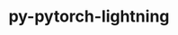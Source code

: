 ---
title: "py-pytorch-lightning"
layout: cache
categories: [package, develop]
meta: {"versions": ["1.5.3", "2.0.0"], "compilers": ["apple-clang@=15.0.0", "gcc@=11.4.0"], "oss": ["ubuntu22.04", "ventura"], "platforms": ["darwin", "linux"], "targets": ["aarch64", "neoverse_v1", "neoverse_v2", "x86_64_v3"], "stacks": ["e4s", "e4s-neoverse-v2", "e4s-neoverse_v1", "ml-darwin-aarch64-mps", "ml-linux-x86_64-cpu", "ml-linux-x86_64-cuda", "ml-linux-x86_64-rocm", "root"], "num_specs": 44, "num_specs_by_stack": {"ml-darwin-aarch64-mps": 5, "root": 44, "e4s-neoverse_v1": 1, "e4s-neoverse-v2": 2, "ml-linux-x86_64-cpu": 11, "ml-linux-x86_64-rocm": 13, "ml-linux-x86_64-cuda": 11, "e4s": 1}}
spec_details: [{"hash": "php3ftkjnmnvwtvqshnui5prepisrzeo", "compiler": "apple-clang@=15.0.0", "versions": ["1.5.3"], "os": "ventura", "platform": "darwin", "target": "aarch64", "variants": ["build_system=python_pip"], "stacks": ["ml-darwin-aarch64-mps", "root"], "size": "-", "tarball": "https://binaries.spack.io/develop/build_cache/darwin-ventura-aarch64/apple-clang-15.0.0/py-pytorch-lightning-1.5.3/darwin-ventura-aarch64-apple-clang-15.0.0-py-pytorch-lightning-1.5.3-php3ftkjnmnvwtvqshnui5prepisrzeo.spack"}, {"hash": "vscbsrbqfzbesf2ukccaru46ssthek7l", "compiler": "apple-clang@=15.0.0", "versions": ["2.0.0"], "os": "ventura", "platform": "darwin", "target": "aarch64", "variants": ["build_system=python_pip"], "stacks": ["ml-darwin-aarch64-mps", "root"], "size": "-", "tarball": "https://binaries.spack.io/develop/build_cache/darwin-ventura-aarch64/apple-clang-15.0.0/py-pytorch-lightning-2.0.0/darwin-ventura-aarch64-apple-clang-15.0.0-py-pytorch-lightning-2.0.0-vscbsrbqfzbesf2ukccaru46ssthek7l.spack"}, {"hash": "bcitzpzqgflecxkmdx5ukowjlb6qwhpe", "compiler": "apple-clang@=15.0.0", "versions": ["2.0.0"], "os": "ventura", "platform": "darwin", "target": "aarch64", "variants": ["build_system=python_pip"], "stacks": ["ml-darwin-aarch64-mps", "root"], "size": "-", "tarball": "https://binaries.spack.io/develop/build_cache/darwin-ventura-aarch64/apple-clang-15.0.0/py-pytorch-lightning-2.0.0/darwin-ventura-aarch64-apple-clang-15.0.0-py-pytorch-lightning-2.0.0-bcitzpzqgflecxkmdx5ukowjlb6qwhpe.spack"}, {"hash": "h6vx4a4id46oa7fpx6xthvgzskj4euda", "compiler": "apple-clang@=15.0.0", "versions": ["2.0.0"], "os": "ventura", "platform": "darwin", "target": "aarch64", "variants": ["build_system=python_pip"], "stacks": ["ml-darwin-aarch64-mps", "root"], "size": "-", "tarball": "https://binaries.spack.io/develop/build_cache/darwin-ventura-aarch64/apple-clang-15.0.0/py-pytorch-lightning-2.0.0/darwin-ventura-aarch64-apple-clang-15.0.0-py-pytorch-lightning-2.0.0-h6vx4a4id46oa7fpx6xthvgzskj4euda.spack"}, {"hash": "px7n4jatawp5sj4vfbvqvu6yfd4d3nrn", "compiler": "apple-clang@=15.0.0", "versions": ["2.0.0"], "os": "ventura", "platform": "darwin", "target": "aarch64", "variants": ["build_system=python_pip"], "stacks": ["ml-darwin-aarch64-mps", "root"], "size": "-", "tarball": "https://binaries.spack.io/develop/build_cache/darwin-ventura-aarch64/apple-clang-15.0.0/py-pytorch-lightning-2.0.0/darwin-ventura-aarch64-apple-clang-15.0.0-py-pytorch-lightning-2.0.0-px7n4jatawp5sj4vfbvqvu6yfd4d3nrn.spack"}, {"hash": "k7ig5uwqolepsxzppeqpeqw2awe546oq", "compiler": "gcc@=11.4.0", "versions": ["1.5.3"], "os": "ubuntu22.04", "platform": "linux", "target": "neoverse_v1", "variants": ["build_system=python_pip"], "stacks": ["e4s-neoverse_v1", "root"], "size": "-", "tarball": "https://binaries.spack.io/develop/build_cache/linux-ubuntu22.04-neoverse_v1/gcc-11.4.0/py-pytorch-lightning-1.5.3/linux-ubuntu22.04-neoverse_v1-gcc-11.4.0-py-pytorch-lightning-1.5.3-k7ig5uwqolepsxzppeqpeqw2awe546oq.spack"}, {"hash": "iecyhdguuqelrbbn6k6fncsbggmapt4c", "compiler": "gcc@=11.4.0", "versions": ["1.5.3"], "os": "ubuntu22.04", "platform": "linux", "target": "neoverse_v2", "variants": ["build_system=python_pip"], "stacks": ["e4s-neoverse-v2", "root"], "size": "-", "tarball": "https://binaries.spack.io/develop/build_cache/linux-ubuntu22.04-neoverse_v2/gcc-11.4.0/py-pytorch-lightning-1.5.3/linux-ubuntu22.04-neoverse_v2-gcc-11.4.0-py-pytorch-lightning-1.5.3-iecyhdguuqelrbbn6k6fncsbggmapt4c.spack"}, {"hash": "hni46nmbprg7hmsk5ffvra4z2ax5c7ja", "compiler": "gcc@=11.4.0", "versions": ["1.5.3"], "os": "ubuntu22.04", "platform": "linux", "target": "neoverse_v2", "variants": ["build_system=python_pip"], "stacks": ["e4s-neoverse-v2", "root"], "size": "-", "tarball": "https://binaries.spack.io/develop/build_cache/linux-ubuntu22.04-neoverse_v2/gcc-11.4.0/py-pytorch-lightning-1.5.3/linux-ubuntu22.04-neoverse_v2-gcc-11.4.0-py-pytorch-lightning-1.5.3-hni46nmbprg7hmsk5ffvra4z2ax5c7ja.spack"}, {"hash": "pielbq7sd2xvzjidhigll6fpskr5vdix", "compiler": "gcc@=11.4.0", "versions": ["1.5.3"], "os": "ubuntu22.04", "platform": "linux", "target": "x86_64_v3", "variants": ["build_system=python_pip"], "stacks": ["ml-linux-x86_64-cpu", "root"], "size": "-", "tarball": "https://binaries.spack.io/develop/build_cache/linux-ubuntu22.04-x86_64_v3/gcc-11.4.0/py-pytorch-lightning-1.5.3/linux-ubuntu22.04-x86_64_v3-gcc-11.4.0-py-pytorch-lightning-1.5.3-pielbq7sd2xvzjidhigll6fpskr5vdix.spack"}, {"hash": "7ra5aoua4rdtjrxtjhz73gjfltyk3adx", "compiler": "gcc@=11.4.0", "versions": ["1.5.3"], "os": "ubuntu22.04", "platform": "linux", "target": "x86_64_v3", "variants": ["build_system=python_pip"], "stacks": ["ml-linux-x86_64-rocm", "root"], "size": "-", "tarball": "https://binaries.spack.io/develop/build_cache/linux-ubuntu22.04-x86_64_v3/gcc-11.4.0/py-pytorch-lightning-1.5.3/linux-ubuntu22.04-x86_64_v3-gcc-11.4.0-py-pytorch-lightning-1.5.3-7ra5aoua4rdtjrxtjhz73gjfltyk3adx.spack"}, {"hash": "s3mfol7evqrnwcs25v7ttl726krapwef", "compiler": "gcc@=11.4.0", "versions": ["1.5.3"], "os": "ubuntu22.04", "platform": "linux", "target": "x86_64_v3", "variants": ["build_system=python_pip"], "stacks": ["ml-linux-x86_64-cpu", "root"], "size": "-", "tarball": "https://binaries.spack.io/develop/build_cache/linux-ubuntu22.04-x86_64_v3/gcc-11.4.0/py-pytorch-lightning-1.5.3/linux-ubuntu22.04-x86_64_v3-gcc-11.4.0-py-pytorch-lightning-1.5.3-s3mfol7evqrnwcs25v7ttl726krapwef.spack"}, {"hash": "7wxmag2yzlprmry7ewwpnvjixfx4g3gv", "compiler": "gcc@=11.4.0", "versions": ["1.5.3"], "os": "ubuntu22.04", "platform": "linux", "target": "x86_64_v3", "variants": ["build_system=python_pip"], "stacks": ["ml-linux-x86_64-cuda", "root"], "size": "-", "tarball": "https://binaries.spack.io/develop/build_cache/linux-ubuntu22.04-x86_64_v3/gcc-11.4.0/py-pytorch-lightning-1.5.3/linux-ubuntu22.04-x86_64_v3-gcc-11.4.0-py-pytorch-lightning-1.5.3-7wxmag2yzlprmry7ewwpnvjixfx4g3gv.spack"}, {"hash": "h3aqyrzgn6cwmxf2nc4whfq7bd7mc3ff", "compiler": "gcc@=11.4.0", "versions": ["1.5.3"], "os": "ubuntu22.04", "platform": "linux", "target": "x86_64_v3", "variants": ["build_system=python_pip"], "stacks": ["ml-linux-x86_64-rocm", "root"], "size": "-", "tarball": "https://binaries.spack.io/develop/build_cache/linux-ubuntu22.04-x86_64_v3/gcc-11.4.0/py-pytorch-lightning-1.5.3/linux-ubuntu22.04-x86_64_v3-gcc-11.4.0-py-pytorch-lightning-1.5.3-h3aqyrzgn6cwmxf2nc4whfq7bd7mc3ff.spack"}, {"hash": "ynrfqcxtiw7qbtttrgsr5ptatgkqh3q3", "compiler": "gcc@=11.4.0", "versions": ["1.5.3"], "os": "ubuntu22.04", "platform": "linux", "target": "x86_64_v3", "variants": ["build_system=python_pip"], "stacks": ["ml-linux-x86_64-rocm", "root"], "size": "-", "tarball": "https://binaries.spack.io/develop/build_cache/linux-ubuntu22.04-x86_64_v3/gcc-11.4.0/py-pytorch-lightning-1.5.3/linux-ubuntu22.04-x86_64_v3-gcc-11.4.0-py-pytorch-lightning-1.5.3-ynrfqcxtiw7qbtttrgsr5ptatgkqh3q3.spack"}, {"hash": "ijhir5c7t3k7viupr4dzp3li6f73whmk", "compiler": "gcc@=11.4.0", "versions": ["1.5.3"], "os": "ubuntu22.04", "platform": "linux", "target": "x86_64_v3", "variants": ["build_system=python_pip"], "stacks": ["ml-linux-x86_64-rocm", "root"], "size": "-", "tarball": "https://binaries.spack.io/develop/build_cache/linux-ubuntu22.04-x86_64_v3/gcc-11.4.0/py-pytorch-lightning-1.5.3/linux-ubuntu22.04-x86_64_v3-gcc-11.4.0-py-pytorch-lightning-1.5.3-ijhir5c7t3k7viupr4dzp3li6f73whmk.spack"}, {"hash": "ktifsctayofzbiinyaotwpanxuaxcwp7", "compiler": "gcc@=11.4.0", "versions": ["1.5.3"], "os": "ubuntu22.04", "platform": "linux", "target": "x86_64_v3", "variants": ["build_system=python_pip"], "stacks": ["ml-linux-x86_64-cuda", "root"], "size": "-", "tarball": "https://binaries.spack.io/develop/build_cache/linux-ubuntu22.04-x86_64_v3/gcc-11.4.0/py-pytorch-lightning-1.5.3/linux-ubuntu22.04-x86_64_v3-gcc-11.4.0-py-pytorch-lightning-1.5.3-ktifsctayofzbiinyaotwpanxuaxcwp7.spack"}, {"hash": "xvdmuacp6b7g74brzpkzjpod3dtdvo6v", "compiler": "gcc@=11.4.0", "versions": ["1.5.3"], "os": "ubuntu22.04", "platform": "linux", "target": "x86_64_v3", "variants": ["build_system=python_pip"], "stacks": ["root", "e4s"], "size": "-", "tarball": "https://binaries.spack.io/develop/build_cache/linux-ubuntu22.04-x86_64_v3/gcc-11.4.0/py-pytorch-lightning-1.5.3/linux-ubuntu22.04-x86_64_v3-gcc-11.4.0-py-pytorch-lightning-1.5.3-xvdmuacp6b7g74brzpkzjpod3dtdvo6v.spack"}, {"hash": "u35kvl6y5rrhzj2gxozdxwqrnisxcg35", "compiler": "gcc@=11.4.0", "versions": ["1.5.3"], "os": "ubuntu22.04", "platform": "linux", "target": "x86_64_v3", "variants": ["build_system=python_pip"], "stacks": ["ml-linux-x86_64-cuda", "root"], "size": "-", "tarball": "https://binaries.spack.io/develop/build_cache/linux-ubuntu22.04-x86_64_v3/gcc-11.4.0/py-pytorch-lightning-1.5.3/linux-ubuntu22.04-x86_64_v3-gcc-11.4.0-py-pytorch-lightning-1.5.3-u35kvl6y5rrhzj2gxozdxwqrnisxcg35.spack"}, {"hash": "x3ifuyxrmwoznbxnupuexmfjsekat2vp", "compiler": "gcc@=11.4.0", "versions": ["1.5.3"], "os": "ubuntu22.04", "platform": "linux", "target": "x86_64_v3", "variants": ["build_system=python_pip"], "stacks": ["ml-linux-x86_64-cpu", "root"], "size": "-", "tarball": "https://binaries.spack.io/develop/build_cache/linux-ubuntu22.04-x86_64_v3/gcc-11.4.0/py-pytorch-lightning-1.5.3/linux-ubuntu22.04-x86_64_v3-gcc-11.4.0-py-pytorch-lightning-1.5.3-x3ifuyxrmwoznbxnupuexmfjsekat2vp.spack"}, {"hash": "ocjxvdaoounjcver6cuvs3jljdo24myr", "compiler": "gcc@=11.4.0", "versions": ["2.0.0"], "os": "ubuntu22.04", "platform": "linux", "target": "x86_64_v3", "variants": ["build_system=python_pip"], "stacks": ["ml-linux-x86_64-rocm", "root"], "size": "-", "tarball": "https://binaries.spack.io/develop/build_cache/linux-ubuntu22.04-x86_64_v3/gcc-11.4.0/py-pytorch-lightning-2.0.0/linux-ubuntu22.04-x86_64_v3-gcc-11.4.0-py-pytorch-lightning-2.0.0-ocjxvdaoounjcver6cuvs3jljdo24myr.spack"}, {"hash": "mpjbahvwx22huck7xssncyidbn6ff4oj", "compiler": "gcc@=11.4.0", "versions": ["2.0.0"], "os": "ubuntu22.04", "platform": "linux", "target": "x86_64_v3", "variants": ["build_system=python_pip"], "stacks": ["ml-linux-x86_64-cuda", "root"], "size": "-", "tarball": "https://binaries.spack.io/develop/build_cache/linux-ubuntu22.04-x86_64_v3/gcc-11.4.0/py-pytorch-lightning-2.0.0/linux-ubuntu22.04-x86_64_v3-gcc-11.4.0-py-pytorch-lightning-2.0.0-mpjbahvwx22huck7xssncyidbn6ff4oj.spack"}, {"hash": "gmuxcyl6xbf4bo27xr3haeekovqmc7gv", "compiler": "gcc@=11.4.0", "versions": ["2.0.0"], "os": "ubuntu22.04", "platform": "linux", "target": "x86_64_v3", "variants": ["build_system=python_pip"], "stacks": ["ml-linux-x86_64-cpu", "root"], "size": "-", "tarball": "https://binaries.spack.io/develop/build_cache/linux-ubuntu22.04-x86_64_v3/gcc-11.4.0/py-pytorch-lightning-2.0.0/linux-ubuntu22.04-x86_64_v3-gcc-11.4.0-py-pytorch-lightning-2.0.0-gmuxcyl6xbf4bo27xr3haeekovqmc7gv.spack"}, {"hash": "uvjlfo4iaftekcy4aqfturi74clcq2wu", "compiler": "gcc@=11.4.0", "versions": ["2.0.0"], "os": "ubuntu22.04", "platform": "linux", "target": "x86_64_v3", "variants": ["build_system=python_pip"], "stacks": ["ml-linux-x86_64-cuda", "root"], "size": "-", "tarball": "https://binaries.spack.io/develop/build_cache/linux-ubuntu22.04-x86_64_v3/gcc-11.4.0/py-pytorch-lightning-2.0.0/linux-ubuntu22.04-x86_64_v3-gcc-11.4.0-py-pytorch-lightning-2.0.0-uvjlfo4iaftekcy4aqfturi74clcq2wu.spack"}, {"hash": "pqtc3sxaeurxti2xg7kvudtb2l4pe66n", "compiler": "gcc@=11.4.0", "versions": ["2.0.0"], "os": "ubuntu22.04", "platform": "linux", "target": "x86_64_v3", "variants": ["build_system=python_pip"], "stacks": ["ml-linux-x86_64-cuda", "root"], "size": "-", "tarball": "https://binaries.spack.io/develop/build_cache/linux-ubuntu22.04-x86_64_v3/gcc-11.4.0/py-pytorch-lightning-2.0.0/linux-ubuntu22.04-x86_64_v3-gcc-11.4.0-py-pytorch-lightning-2.0.0-pqtc3sxaeurxti2xg7kvudtb2l4pe66n.spack"}, {"hash": "xpnwwof32gwl5u4aa2cjrordlangydcr", "compiler": "gcc@=11.4.0", "versions": ["2.0.0"], "os": "ubuntu22.04", "platform": "linux", "target": "x86_64_v3", "variants": ["build_system=python_pip"], "stacks": ["ml-linux-x86_64-cpu", "root"], "size": "-", "tarball": "https://binaries.spack.io/develop/build_cache/linux-ubuntu22.04-x86_64_v3/gcc-11.4.0/py-pytorch-lightning-2.0.0/linux-ubuntu22.04-x86_64_v3-gcc-11.4.0-py-pytorch-lightning-2.0.0-xpnwwof32gwl5u4aa2cjrordlangydcr.spack"}, {"hash": "bqn27j3rau3mykycdc5itdv2hpw7kjyw", "compiler": "gcc@=11.4.0", "versions": ["2.0.0"], "os": "ubuntu22.04", "platform": "linux", "target": "x86_64_v3", "variants": ["build_system=python_pip"], "stacks": ["ml-linux-x86_64-rocm", "root"], "size": "-", "tarball": "https://binaries.spack.io/develop/build_cache/linux-ubuntu22.04-x86_64_v3/gcc-11.4.0/py-pytorch-lightning-2.0.0/linux-ubuntu22.04-x86_64_v3-gcc-11.4.0-py-pytorch-lightning-2.0.0-bqn27j3rau3mykycdc5itdv2hpw7kjyw.spack"}, {"hash": "54ks4v6usjig5tizgbcnxostzuklrsk5", "compiler": "gcc@=11.4.0", "versions": ["2.0.0"], "os": "ubuntu22.04", "platform": "linux", "target": "x86_64_v3", "variants": ["build_system=python_pip"], "stacks": ["ml-linux-x86_64-cuda", "root"], "size": "-", "tarball": "https://binaries.spack.io/develop/build_cache/linux-ubuntu22.04-x86_64_v3/gcc-11.4.0/py-pytorch-lightning-2.0.0/linux-ubuntu22.04-x86_64_v3-gcc-11.4.0-py-pytorch-lightning-2.0.0-54ks4v6usjig5tizgbcnxostzuklrsk5.spack"}, {"hash": "nv6vuxu6lrgkonjskemrkm54pbk2x5cn", "compiler": "gcc@=11.4.0", "versions": ["2.0.0"], "os": "ubuntu22.04", "platform": "linux", "target": "x86_64_v3", "variants": ["build_system=python_pip"], "stacks": ["ml-linux-x86_64-cuda", "root"], "size": "-", "tarball": "https://binaries.spack.io/develop/build_cache/linux-ubuntu22.04-x86_64_v3/gcc-11.4.0/py-pytorch-lightning-2.0.0/linux-ubuntu22.04-x86_64_v3-gcc-11.4.0-py-pytorch-lightning-2.0.0-nv6vuxu6lrgkonjskemrkm54pbk2x5cn.spack"}, {"hash": "ayeaouhndkbnjb24vdxwqtw7eipawwsh", "compiler": "gcc@=11.4.0", "versions": ["2.0.0"], "os": "ubuntu22.04", "platform": "linux", "target": "x86_64_v3", "variants": ["build_system=python_pip"], "stacks": ["ml-linux-x86_64-cpu", "root"], "size": "-", "tarball": "https://binaries.spack.io/develop/build_cache/linux-ubuntu22.04-x86_64_v3/gcc-11.4.0/py-pytorch-lightning-2.0.0/linux-ubuntu22.04-x86_64_v3-gcc-11.4.0-py-pytorch-lightning-2.0.0-ayeaouhndkbnjb24vdxwqtw7eipawwsh.spack"}, {"hash": "6dm2b3riasyreacl6llewuxylpgrsf2k", "compiler": "gcc@=11.4.0", "versions": ["2.0.0"], "os": "ubuntu22.04", "platform": "linux", "target": "x86_64_v3", "variants": ["build_system=python_pip"], "stacks": ["ml-linux-x86_64-rocm", "root"], "size": "-", "tarball": "https://binaries.spack.io/develop/build_cache/linux-ubuntu22.04-x86_64_v3/gcc-11.4.0/py-pytorch-lightning-2.0.0/linux-ubuntu22.04-x86_64_v3-gcc-11.4.0-py-pytorch-lightning-2.0.0-6dm2b3riasyreacl6llewuxylpgrsf2k.spack"}, {"hash": "ttpurvl4xe6gsfcvdinai66oldcmjjlk", "compiler": "gcc@=11.4.0", "versions": ["2.0.0"], "os": "ubuntu22.04", "platform": "linux", "target": "x86_64_v3", "variants": ["build_system=python_pip"], "stacks": ["ml-linux-x86_64-rocm", "root"], "size": "-", "tarball": "https://binaries.spack.io/develop/build_cache/linux-ubuntu22.04-x86_64_v3/gcc-11.4.0/py-pytorch-lightning-2.0.0/linux-ubuntu22.04-x86_64_v3-gcc-11.4.0-py-pytorch-lightning-2.0.0-ttpurvl4xe6gsfcvdinai66oldcmjjlk.spack"}, {"hash": "snhoao2w452r45xcgrjeug42jocegx3d", "compiler": "gcc@=11.4.0", "versions": ["2.0.0"], "os": "ubuntu22.04", "platform": "linux", "target": "x86_64_v3", "variants": ["build_system=python_pip"], "stacks": ["ml-linux-x86_64-cpu", "root"], "size": "-", "tarball": "https://binaries.spack.io/develop/build_cache/linux-ubuntu22.04-x86_64_v3/gcc-11.4.0/py-pytorch-lightning-2.0.0/linux-ubuntu22.04-x86_64_v3-gcc-11.4.0-py-pytorch-lightning-2.0.0-snhoao2w452r45xcgrjeug42jocegx3d.spack"}, {"hash": "kq22fifh34unjmyw7dq6fa5j7tplhwqi", "compiler": "gcc@=11.4.0", "versions": ["2.0.0"], "os": "ubuntu22.04", "platform": "linux", "target": "x86_64_v3", "variants": ["build_system=python_pip"], "stacks": ["ml-linux-x86_64-cpu", "root"], "size": "-", "tarball": "https://binaries.spack.io/develop/build_cache/linux-ubuntu22.04-x86_64_v3/gcc-11.4.0/py-pytorch-lightning-2.0.0/linux-ubuntu22.04-x86_64_v3-gcc-11.4.0-py-pytorch-lightning-2.0.0-kq22fifh34unjmyw7dq6fa5j7tplhwqi.spack"}, {"hash": "6lq3xiv2azoq754j5m3xdppr5kugh762", "compiler": "gcc@=11.4.0", "versions": ["2.0.0"], "os": "ubuntu22.04", "platform": "linux", "target": "x86_64_v3", "variants": ["build_system=python_pip"], "stacks": ["ml-linux-x86_64-rocm", "root"], "size": "-", "tarball": "https://binaries.spack.io/develop/build_cache/linux-ubuntu22.04-x86_64_v3/gcc-11.4.0/py-pytorch-lightning-2.0.0/linux-ubuntu22.04-x86_64_v3-gcc-11.4.0-py-pytorch-lightning-2.0.0-6lq3xiv2azoq754j5m3xdppr5kugh762.spack"}, {"hash": "2kwkbdc4ker64tzhjopaysifpv7vaf2d", "compiler": "gcc@=11.4.0", "versions": ["2.0.0"], "os": "ubuntu22.04", "platform": "linux", "target": "x86_64_v3", "variants": ["build_system=python_pip"], "stacks": ["ml-linux-x86_64-cpu", "root"], "size": "-", "tarball": "https://binaries.spack.io/develop/build_cache/linux-ubuntu22.04-x86_64_v3/gcc-11.4.0/py-pytorch-lightning-2.0.0/linux-ubuntu22.04-x86_64_v3-gcc-11.4.0-py-pytorch-lightning-2.0.0-2kwkbdc4ker64tzhjopaysifpv7vaf2d.spack"}, {"hash": "mcdr2jrq5p6upcfntunxvyc2b362sqpc", "compiler": "gcc@=11.4.0", "versions": ["2.0.0"], "os": "ubuntu22.04", "platform": "linux", "target": "x86_64_v3", "variants": ["build_system=python_pip"], "stacks": ["ml-linux-x86_64-cpu", "root"], "size": "-", "tarball": "https://binaries.spack.io/develop/build_cache/linux-ubuntu22.04-x86_64_v3/gcc-11.4.0/py-pytorch-lightning-2.0.0/linux-ubuntu22.04-x86_64_v3-gcc-11.4.0-py-pytorch-lightning-2.0.0-mcdr2jrq5p6upcfntunxvyc2b362sqpc.spack"}, {"hash": "tlle3qi6phuc2jafjraaxuc7d53nflem", "compiler": "gcc@=11.4.0", "versions": ["2.0.0"], "os": "ubuntu22.04", "platform": "linux", "target": "x86_64_v3", "variants": ["build_system=python_pip"], "stacks": ["ml-linux-x86_64-cuda", "root"], "size": "-", "tarball": "https://binaries.spack.io/develop/build_cache/linux-ubuntu22.04-x86_64_v3/gcc-11.4.0/py-pytorch-lightning-2.0.0/linux-ubuntu22.04-x86_64_v3-gcc-11.4.0-py-pytorch-lightning-2.0.0-tlle3qi6phuc2jafjraaxuc7d53nflem.spack"}, {"hash": "rndyy74jxzuo3wtmbbwmgmqrqmv45ui2", "compiler": "gcc@=11.4.0", "versions": ["2.0.0"], "os": "ubuntu22.04", "platform": "linux", "target": "x86_64_v3", "variants": ["build_system=python_pip"], "stacks": ["ml-linux-x86_64-cuda", "root"], "size": "-", "tarball": "https://binaries.spack.io/develop/build_cache/linux-ubuntu22.04-x86_64_v3/gcc-11.4.0/py-pytorch-lightning-2.0.0/linux-ubuntu22.04-x86_64_v3-gcc-11.4.0-py-pytorch-lightning-2.0.0-rndyy74jxzuo3wtmbbwmgmqrqmv45ui2.spack"}, {"hash": "dvpikpbpq2vjmd7qalmowkjattiv6w5g", "compiler": "gcc@=11.4.0", "versions": ["2.0.0"], "os": "ubuntu22.04", "platform": "linux", "target": "x86_64_v3", "variants": ["build_system=python_pip"], "stacks": ["ml-linux-x86_64-cuda", "root"], "size": "-", "tarball": "https://binaries.spack.io/develop/build_cache/linux-ubuntu22.04-x86_64_v3/gcc-11.4.0/py-pytorch-lightning-2.0.0/linux-ubuntu22.04-x86_64_v3-gcc-11.4.0-py-pytorch-lightning-2.0.0-dvpikpbpq2vjmd7qalmowkjattiv6w5g.spack"}, {"hash": "cwnuezaozgahvvwpuu7dh4vpxeziyfpt", "compiler": "gcc@=11.4.0", "versions": ["2.0.0"], "os": "ubuntu22.04", "platform": "linux", "target": "x86_64_v3", "variants": ["build_system=python_pip"], "stacks": ["ml-linux-x86_64-rocm", "root"], "size": "-", "tarball": "https://binaries.spack.io/develop/build_cache/linux-ubuntu22.04-x86_64_v3/gcc-11.4.0/py-pytorch-lightning-2.0.0/linux-ubuntu22.04-x86_64_v3-gcc-11.4.0-py-pytorch-lightning-2.0.0-cwnuezaozgahvvwpuu7dh4vpxeziyfpt.spack"}, {"hash": "kitn4fx3ip3atlnvff5uid5rl6ljtx2v", "compiler": "gcc@=11.4.0", "versions": ["2.0.0"], "os": "ubuntu22.04", "platform": "linux", "target": "x86_64_v3", "variants": ["build_system=python_pip"], "stacks": ["ml-linux-x86_64-rocm", "root"], "size": "-", "tarball": "https://binaries.spack.io/develop/build_cache/linux-ubuntu22.04-x86_64_v3/gcc-11.4.0/py-pytorch-lightning-2.0.0/linux-ubuntu22.04-x86_64_v3-gcc-11.4.0-py-pytorch-lightning-2.0.0-kitn4fx3ip3atlnvff5uid5rl6ljtx2v.spack"}, {"hash": "ijjxjnk2g47oaz4bskufcs5bzz7otmk2", "compiler": "gcc@=11.4.0", "versions": ["2.0.0"], "os": "ubuntu22.04", "platform": "linux", "target": "x86_64_v3", "variants": ["build_system=python_pip"], "stacks": ["ml-linux-x86_64-rocm", "root"], "size": "-", "tarball": "https://binaries.spack.io/develop/build_cache/linux-ubuntu22.04-x86_64_v3/gcc-11.4.0/py-pytorch-lightning-2.0.0/linux-ubuntu22.04-x86_64_v3-gcc-11.4.0-py-pytorch-lightning-2.0.0-ijjxjnk2g47oaz4bskufcs5bzz7otmk2.spack"}, {"hash": "o3miar4sjqecph32liitc5zhc6s3kdam", "compiler": "gcc@=11.4.0", "versions": ["2.0.0"], "os": "ubuntu22.04", "platform": "linux", "target": "x86_64_v3", "variants": ["build_system=python_pip"], "stacks": ["ml-linux-x86_64-cpu", "root"], "size": "-", "tarball": "https://binaries.spack.io/develop/build_cache/linux-ubuntu22.04-x86_64_v3/gcc-11.4.0/py-pytorch-lightning-2.0.0/linux-ubuntu22.04-x86_64_v3-gcc-11.4.0-py-pytorch-lightning-2.0.0-o3miar4sjqecph32liitc5zhc6s3kdam.spack"}, {"hash": "ulzk2pzgfyiye7lpcxi7fipaddbmanfw", "compiler": "gcc@=11.4.0", "versions": ["2.0.0"], "os": "ubuntu22.04", "platform": "linux", "target": "x86_64_v3", "variants": ["build_system=python_pip"], "stacks": ["ml-linux-x86_64-rocm", "root"], "size": "-", "tarball": "https://binaries.spack.io/develop/build_cache/linux-ubuntu22.04-x86_64_v3/gcc-11.4.0/py-pytorch-lightning-2.0.0/linux-ubuntu22.04-x86_64_v3-gcc-11.4.0-py-pytorch-lightning-2.0.0-ulzk2pzgfyiye7lpcxi7fipaddbmanfw.spack"}]
---